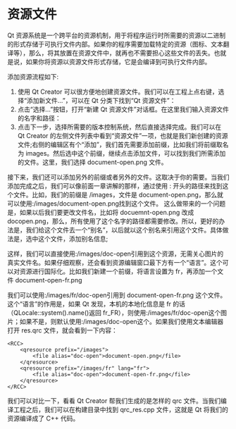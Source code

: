 # 资源文件
Qt 资源系统是一个跨平台的资源机制，用于将程序运行时所需要的资源以二进制的形式存储于可执行文件内部。如果你的程序需要加载特定的资源（图标、文本翻译等），那么，将其放置在资源文件中，就再也不需要担心这些文件的丢失。也就是说，如果你将资源以资源文件形式存储，它是会编译到可执行文件内部。

添加资源流程如下:
1. 使用 Qt Creator 可以很方便地创建资源文件。我们可以在工程上点右键，选择“添加新文件…”，可以在 Qt 分类下找到“Qt 资源文件”：
2. 点击“选择…”按钮，打开“新建 Qt 资源文件”对话框。在这里我们输入资源文件的名字和路径：
3. 点击下一步，选择所需要的版本控制系统，然后直接选择完成。我们可以在 Qt Creator 的左侧文件列表中看到“资源文件”一项，也就是我们新创建的资源文件;右侧的编辑区有个“添加”，我们首先需要添加前缀，比如我们将前缀取名为 images。然后选中这个前缀，继续点击添加文件，可以找到我们所需添加的文件。这里，我们选择 document-open.png 文件。

接下来，我们还可以添加另外的前缀或者另外的文件。这取决于你的需要。当我们添加完成之后，我们可以像前面一章讲解的那样，通过使用 : 开头的路径来找到这个文件。比如，我们的前缀是 /images，文件是 document-open.png，那么就可以使用:/images/document-open.png找到这个文件。
这么做带来的一个问题是，如果以后我们要更改文件名，比如将 docuemnt-open.png 改成 docopen.png，那么，所有使用了这个名字的路径都需要修改。所以，更好的办法是，我们给这个文件去一个“别名”，以后就以这个别名来引用这个文件。具体做法是，选中这个文件，添加别名信息;

这样，我们可以直接使用:/images/doc-open引用到这个资源，无需关心图片的真实文件名。如果仔细观察，还会看到资源编辑窗口最下方有一个“语言”。这个可以对资源进行国际化。比如我们新建一个前缀，将语言设置为 fr，再添加一个文件 document-open-fr.png

我们可以使用:/images/fr/doc-open引用到 document-open-fr.png 这个文件。这个“语言”的作用是，如果 Qt 发现，本机的本地化信息是 fr 的话（QLocale::system().name()返回 fr_FR），则使用:/images/fr/doc-open这个图片；如果不是，则默认使用:/images/doc-open这个。如果我们使用文本编辑器打开 res.qrc 文件，就会看到一下内容：
```xhtml
<RCC>
    <qresource prefix="/images">
        <file alias="doc-open">document-open.png</file>
    </qresource>
    <qresource prefix="/images/fr" lang="fr">
        <file alias="doc-open">document-open-fr.png</file>
    </qresource>
</RCC>
```
我们可以对比一下，看看 Qt Creator 帮我们生成的是怎样的 qrc 文件。当我们编译工程之后，我们可以在构建目录中找到 qrc_res.cpp 文件，这就是 Qt 将我们的资源编译成了 C++ 代码。